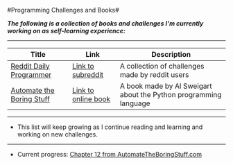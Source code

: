 #Programming Challenges and Books#

***The following is a collection of books and challenges I'm currently working on as self-learning experience:***

---

Title|Link|Description
-----|-----|-----
[Reddit Daily Programmer](./RedditDailyProgrammer)|[Link to subreddit](www.reddit.com/r/dailyprogrammer)|A collection of challenges made by reddit users
[Automate the Boring Stuff](./AutomateTheBoringStuff)|[Link to online book](www.automatetheboringstuff.com)|A book made by Al Sweigart about the Python programming language

---

* This list will keep growing as I continue reading and learning and working on new challenges.

---

* Current progress: [Chapter 12 from AutomateTheBoringStuff.com](www.automatetheboringstuff.com)
